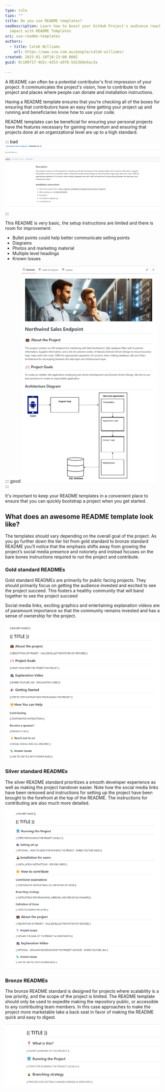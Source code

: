 ```yaml
---
type: rule
tips: ""
title: Do you use README templates?
seoDescription: Learn how to boost your GitHub Project's audience reach and
  impact with README Templates
uri: use-readme-templates
authors:
  - title: Caleb Williams
    url: https://www.ssw.com.au/people/caleb-williams/
created: 2025-01-10T18:23:00.000Z
guid: 0c108f17-9d2c-4253-a976-5d13b0e5ac3a

---
```


A README can often be a potential contributor's first impression of your project. It communicates the project's vision, how to contribute to the project and places where people can donate and installation instructions.

<!--endintro-->

Having a README template ensures that you’re checking all of the boxes for ensuring that contributors have an easy time getting your project up and running and beneficiaries know how to use your code.

README templates can be beneficial for ensuring your personal projects have the features necessary for gaining momentum and ensuring that projects done at an organizational level are up to a high standard.

::: bad
![Figure: Bad example - README created without a template](bad-readme.png)
:::

This README is very basic, the setup instructions are limited and there is room for improvement:

* Bullet points could help better communicate selling points
* Diagrams
* Photos and marketing material
* Multiple level headings
* Known Issues

::: good
![Figure: Good example - The ReadMe above clearly outlines the goals of the project and provides new developers with enough context to get started](good-readme.png)
:::

It's important to keep your README templates in a convenient place to ensure that you can quickly bootstrap a project when you get started.

## What does an awesome README template look like?

The templates should vary depending on the overall goal of the project. As you go further down the tier list from gold standard to bronze standard README  you’ll notice that the emphasis shifts away from growing the project’s social media presence and notoriety and instead focuses on the bare bones instructions required to run the project and contribute.

### Gold standard READMEs

Gold standard READMEs are primarily for public facing projects. They should primarily focus on getting the audience invested and excited to see the project succeed. This fosters a healthy community that will band together to see the project succeed

Social media links, exciting graphics and entertaining explanation videos are of paramount importance so that the community remains invested and has a sense of ownership for the project.

![Figure: A Gold standard README template](gold-standard-readme.png)

### Silver standard READMEs

The silver README standard prioritizes a smooth developer experience as well as making the project handover easier. Note how the social media links have been removed and instructions for setting up the project have been brought to the forefront at the top of the README. The instructions for contributing are also much more detailed.

![Figure: A Silver standard README](silver-standard-readme.png)

### Bronze READMEs

The bronze README standard is designed for projects where scalability is a low priority, and the scope of the project is limited. The README template should only be used to expedite making the repository public, or accessible to any contributing team members. In this case approaches to make the project more marketable take a back seat in favor of making the README quick and easy to digest.

![Figure: A Bronze standard README](bronze-standard-readme.png)
